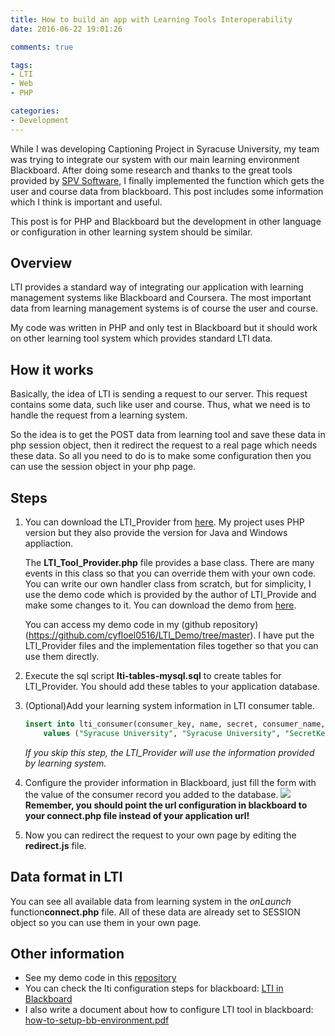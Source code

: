 ```yaml
---
title: How to build an app with Learning Tools Interoperability
date: 2016-06-22 19:01:26

comments: true

tags:
- LTI
- Web
- PHP

categories:
- Development
---
```


While I was developing Captioning Project in Syracuse University, my team was trying to integrate our system with our main learning environment Blackboard. After doing some research and thanks to the great tools provided by [SPV Software](http://www.spvsoftwareproducts.com/), I finally implemented the function which gets the user and course data from blackboard. This post includes some information which I think is important and useful.

This post is for PHP and Blackboard but the development in other language or configuration in other learning system should be similar. 

## Overview
LTI provides a standard way of integrating our application with learning management systems like Blackboard and Coursera. The most important data from learning management systems is of course the user and course. 

My code was written in PHP and only test in Blackboard but it should work on other learning tool system which provides standard LTI data.

<!-- more --> 

## How it works
Basically, the idea of LTI is sending a request to our server. This request contains some data, such like user and course. Thus, what we need is to handle the request from a learning system. 

So the idea is to get the POST data from learning tool and save these data in php session object, then it redirect the request to a real page which needs these data. So all you need to do is to make some configuration then you can use the session object in your php page.

## Steps
1. You can download the LTI_Provider from [here](http://projects.oscelot.org/gf/project/php-basic-lti/frs/). My project uses PHP version but they also provide the version for Java and Windows appliaction. 

    The **LTI_Tool_Provider.php** file provides a base class. There are many events in this class so that you can override them with your own code. You can write our own handler class from scratch, but for simplicity, I use the demo code which is provided by the author of LTI_Provide and make some changes to it. You can download the demo from [here](http://projects.oscelot.org/gf/project/php-basic-lti/frs/).

    You can access my demo code in my (github repository)(https://github.com/cyfloel0516/LTI_Demo/tree/master). I have put the LTI_Provider files and the implementation files together so that you can use them directly.


2. Execute the sql script **lti-tables-mysql.sql** to create tables for LTI_Provider. You should add these tables to your application database.

3. (Optional)Add your learning system information in LTI consumer table. 
    ```sql
    insert into lti_consumer(consumer_key, name, secret, consumer_name, comsumer_guid, enabled, created, updated) 
        values ("Syracuse University", "Syracuse University", "SecretKey", "Syracuse University", "05ede25ecb474fef8da9436faacdb6e4", 1, NOW(), NOW()) 
    ```
    *If you skip this step, the LTI_Provider will use the information provided by learning system.*

4. Configure the provider information in Blackboard, just fill the form with the value of the consumer record you added to the database.
    ![](blackboard_configuration.png)
    **Remember, you should point the url configuration in blackboard to your **connect.php** file instead of your application url!**

5. Now you can redirect the request to your own page by editing the **redirect.js** file.


## Data format in LTI
You can see all available data from learning system in the *onLaunch* function**connect.php** file. All of these data are already set to SESSION object so you can use them in your own page.

## Other information
* See my demo code in this [repository](https://github.com/cyfloel0516/LTI_Demo/tree/master)
* You can check the lti configuration steps for blackboard: [LTI in Blackboard](http://library.blackboard.com/ref/df5b20ed-ce8d-4428-a595-a0091b23dda3/Content/_admin_app_system/admin_app_basic_lti_tool_providers.htm)
* I also write a document about how to configure LTI tool in blackboard: [how-to-setup-bb-environment.pdf](how-to-setup-bb-environment.pdf)
     



